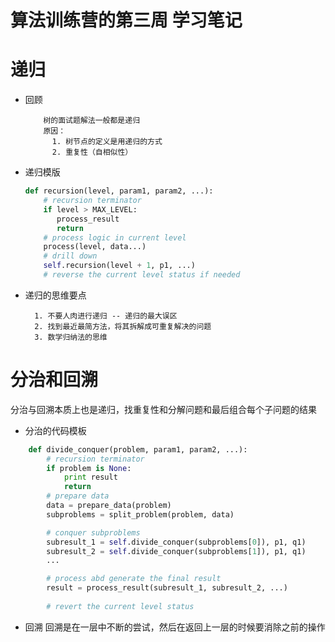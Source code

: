 # 算法训练营的第三周 学习笔记

# 递归
- 回顾
    ```text
        树的面试题解法一般都是递归
        原因：
          1. 树节点的定义是用递归的方式
          2. 重复性（自相似性）
    ```
- 递归模版
    ```python
    def recursion(level, param1, param2, ...): 
        # recursion terminator 
        if level > MAX_LEVEL: 
           process_result 
           return 
        # process logic in current level 
        process(level, data...) 
        # drill down 
        self.recursion(level + 1, p1, ...) 
        # reverse the current level status if needed
    ```
- 递归的思维要点
    ```text
      1. 不要人肉进行递归 -- 递归的最大误区
      2. 找到最近最简方法，将其拆解成可重复解决的问题
      3. 数学归纳法的思维
    ```

# 分治和回溯
分治与回溯本质上也是递归，找重复性和分解问题和最后组合每个子问题的结果
- 分治的代码模板
```python
    def divide_conquer(problem, param1, param2, ...):
        # recursion terminator
        if problem is None:
            print result
            return 
        # prepare data
        data = prepare_data(problem)
        subproblems = split_problem(problem, data)

        # conquer subproblems
        subresult_1 = self.divide_conquer(subproblems[0]), p1, q1)
        subresult_2 = self.divide_conquer(subproblems[1]), p1, q1)
        ... 

        # process abd generate the final result
        result = process_result(subresult_1, subresult_2, ...)
        
        # revert the current level status
 ```
- 回溯
回溯是在一层中不断的尝试，然后在返回上一层的时候要消除之前的操作